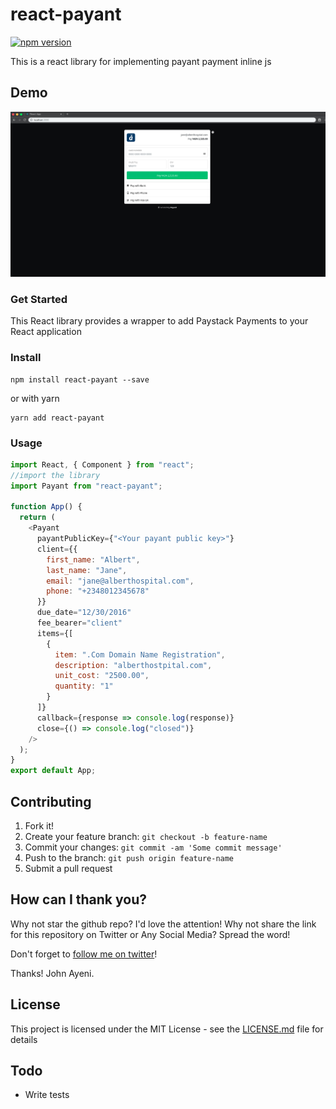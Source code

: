 # react-payant

[![npm version](https://badge.fury.io/js/react-payant.svg)](https://badge.fury.io/js/react-payant)

This is a react library for implementing payant payment inline js

## Demo

![React App](./react_app.png)

### Get Started

This React library provides a wrapper to add Paystack Payments to your React application

### Install

```
npm install react-payant --save
```

or with yarn

```
yarn add react-payant
```

### Usage

```javascript
import React, { Component } from "react";
//import the library
import Payant from "react-payant";

function App() {
  return (
    <Payant
      payantPublicKey={"<Your payant public key>"}
      client={{
        first_name: "Albert",
        last_name: "Jane",
        email: "jane@alberthospital.com",
        phone: "+2348012345678"
      }}
      due_date="12/30/2016"
      fee_bearer="client"
      items={[
        {
          item: ".Com Domain Name Registration",
          description: "alberthostpital.com",
          unit_cost: "2500.00",
          quantity: "1"
        }
      ]}
      callback={response => console.log(response)}
      close={() => console.log("closed")}
    />
  );
}
export default App;
```

## Contributing

1. Fork it!
2. Create your feature branch: `git checkout -b feature-name`
3. Commit your changes: `git commit -am 'Some commit message'`
4. Push to the branch: `git push origin feature-name`
5. Submit a pull request

## How can I thank you?

Why not star the github repo? I'd love the attention! Why not share the link for this repository on Twitter or Any Social Media? Spread the word!

Don't forget to [follow me on twitter](https://twitter.com/johnayeni_)!

Thanks!
John Ayeni.

## License

This project is licensed under the MIT License - see the [LICENSE.md](LICENSE.md) file for details

## Todo

- Write tests
